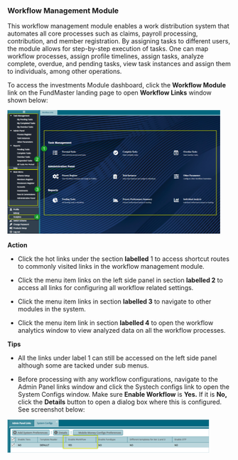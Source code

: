 ### Workflow Management Module

This workflow management module enables a work distribution system that automates all core processes such as claims, payroll processing, contribution, and member registration. By assigning tasks to different users, the module allows for step-by-step execution of tasks. One can map workflow processes, assign profile timelines, assign tasks, analyze complete, overdue, and pending tasks, view task instances and assign them to individuals, among other operations.

To access the investments Module dashboard, click the **Workflow Module** link on the FundMaster landing page to open **Workflow Links** window shown below:

<img  alt="workflow dashboard image" width="95%" height="auto"  class="center"  src="../media6/image1.png">  


**Action**

-   Click the hot links under the section **labelled** 1 to access shortcut routes to commonly visited links in the workflow management module.

-   Click the menu item links on the left side panel in section **labelled 2** to access all links for configuring all workflow related settings.

-   Click the menu item links in section **labelled 3** to navigate to other modules in the system.

-   Click the menu item link in section **labelled 4** to open the workflow analytics window to view analyzed data on all the workflow processes.

**Tips**

-   All the links under label 1 can still be accessed on the left side panel although some are tacked under sub menus.

-   Before processing with any workflow configurations, navigate to the Admin Panel links window and click the Systech configs link to open the System Configs window. Make sure **Enable Workflow** is **Yes.** If it is **No,** click the **Details** button to open a dialog box where this is configured. See screenshot below:

<img  alt="Systech configs image" width="90%" height="auto"  class="center"  src="../media6/image4.png">  